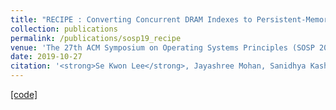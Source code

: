 ```yaml
---
title: "RECIPE : Converting Concurrent DRAM Indexes to Persistent-Memory Indexes"
collection: publications
permalink: /publications/sosp19_recipe
venue: 'The 27th ACM Symposium on Operating Systems Principles (SOSP 2019)'
date: 2019-10-27
citation: '<strong>Se Kwon Lee</strong>, Jayashree Mohan, Sanidhya Kashyap, Taesoo Kim, and Vijay Chidambaram, Proceedings of <i>the 27th ACM Symposium on Operating Systems Principles </i> (<strong>SOSP 2019</strong>).'
---
```

[[code]](https://github.com/utsaslab/RECIPE)
